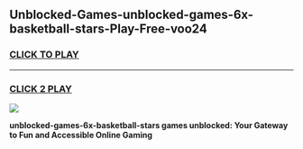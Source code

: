 
## Unblocked-Games-unblocked-games-6x-basketball-stars-Play-Free-voo24
<h3>
<a href="https://premium76.site?title=unblocked-games-6x-basketball-stars&ref=22A">CLICK TO PLAY</a></h3>
<hr>

<h3>
<a href="https://premium76.site?title=unblocked-games-6x-basketball-stars&ref=22A">CLICK 2 PLAY</a>
  
</h3>

<a href="https://premium76.site?title=unblocked-games-6x-basketball-stars&ref=22A"><img src="https://clearcache.store/games.png"></a>


**unblocked-games-6x-basketball-stars games unblocked: Your Gateway to Fun and Accessible Online Gaming**
